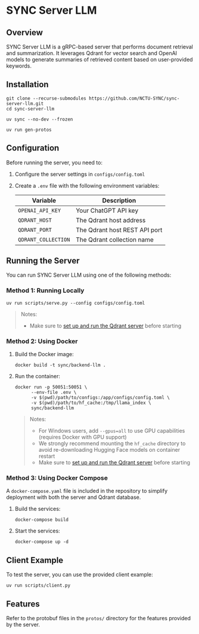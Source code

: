 # SYNC Server LLM

## Overview

SYNC Server LLM is a gRPC-based server that performs document retrieval and summarization. It leverages Qdrant for vector search and OpenAI models to generate summaries of retrieved content based on user-provided keywords.

## Installation

```shell
git clone --recurse-submodules https://github.com/NCTU-SYNC/sync-server-llm.git
cd sync-server-llm

uv sync --no-dev --frozen

uv run gen-protos
```

## Configuration

Before running the server, you need to:

1. Configure the server settings in `configs/config.toml`

2. Create a `.env` file with the following environment variables:

   | Variable            | Description                   |
   | ------------------- | ----------------------------- |
   | `OPENAI_API_KEY`    | Your ChatGPT API key          |
   | `QDRANT_HOST`       | The Qdrant host address       |
   | `QDRANT_PORT`       | The Qdrant host REST API port |
   | `QDRANT_COLLECTION` | The Qdrant collection name    |

## Running the Server

You can run SYNC Server LLM using one of the following methods:

### Method 1: Running Locally

```shell
uv run scripts/serve.py --config configs/config.toml
```

> Notes:
>
> - Make sure to [set up and run the Qdrant server](https://qdrant.tech/documentation/guides/installation/#docker-and-docker-compose) before starting

### Method 2: Using Docker

1. Build the Docker image:

   ```shell
   docker build -t sync/backend-llm .
   ```

2. Run the container:

   ```shell
   docker run -p 50051:50051 \
         --env-file .env \
         -v $(pwd)/path/to/configs:/app/configs/config.toml \
         -v $(pwd)/path/to/hf_cache:/tmp/llama_index \
         sync/backend-llm
   ```

   > Notes:
   > - For Windows users, add `--gpus=all` to use GPU capabilities (requires Docker with GPU support)
   > - We strongly recommend mounting the `hf_cache` directory to avoid re-downloading Hugging Face models on container restart
   > - Make sure to [set up and run the Qdrant server](https://qdrant.tech/documentation/guides/installation/#docker-and-docker-compose) before starting

### Method 3: Using Docker Compose

A `docker-compose.yaml` file is included in the repository to simplify deployment with both the server and Qdrant database.

1. Build the services:

   ```shell
   docker-compose build
   ```

2. Start the services:

   ```shell
   docker-compose up -d
   ```

## Client Example

To test the server, you can use the provided client example:

```shell
uv run scripts/client.py
```

## Features

Refer to the protobuf files in the `protos/` directory for the features provided by the server.
